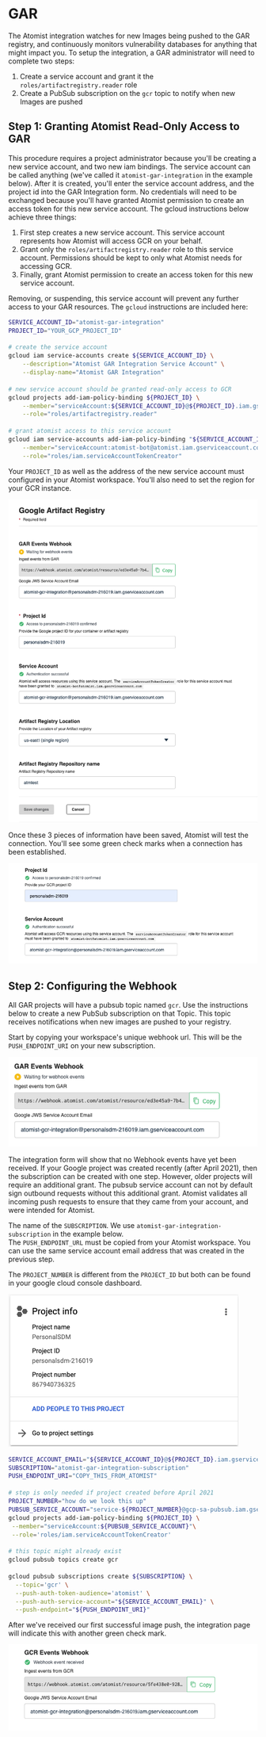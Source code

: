 # GAR

The Atomist integration watches for new Images being pushed to the GAR
registry, and continuously monitors vulnerability databases for anything that
might impact you.  To setup the integration, a GAR administrator will need to
complete two steps:

1.  Create a service account and grant it the `roles/artifactregistry.reader` role
2.  Create a PubSub subscription on the `gcr` topic to notify when new Images are pushed 

## Step 1: Granting Atomist Read-Only Access to GAR

This procedure requires a project administrator because you'll be creating a
new service account, and two new iam bindings.  The service account can be called
anything (we've called it `atomist-gar-integration` in the example below).
After it is created, you'll enter the service account address, and the project
id into the GAR Integration form.  No credentials will need to be exchanged
because you'll have granted Atomist permission to create an access token for
this new service account.  The gcloud instructions below achieve three things:

1.  First step creates a new service account.  This service account represents
    how Atomist will access GCR on your behalf.
2.  Grant only the `roles/artifactregistry.reader` role to this service account.
    Permissions should be kept to only what Atomist needs for accessing GCR.
3.  Finally, grant Atomist permission to create an access token for this new
    service account.

Removing, or suspending, this service account will prevent any further access
to your GAR resources.  The `gcloud` instructions are included here:

```bash
SERVICE_ACCOUNT_ID="atomist-gar-integration"
PROJECT_ID="YOUR_GCP_PROJECT_ID"

# create the service account
gcloud iam service-accounts create ${SERVICE_ACCOUNT_ID} \
    --description="Atomist GAR Integration Service Account" \
    --display-name="Atomist GAR Integration"

# new service account should be granted read-only access to GCR
gcloud projects add-iam-policy-binding ${PROJECT_ID} \
    --member="serviceAccount:${SERVICE_ACCOUNT_ID}@${PROJECT_ID}.iam.gserviceaccount.com" \
    --role="roles/artifactregistry.reader"

# grant atomist access to this service account
gcloud iam service-accounts add-iam-policy-binding "${SERVICE_ACCOUNT_ID}@${PROJECT_ID}.iam.gserviceaccount.com" \
    --member="serviceAccount:atomist-bot@atomist.iam.gserviceaccount.com" \
    --role="roles/iam.serviceAccountTokenCreator"
```

Your `PROJECT_ID` as well as the address of the new service account must
configured in your Atomist workspace.  You'll also need to set the region for
your GCR instance.

![img/gar/gar_config.png](img/gar/gar_config.png)

Once these 3 pieces of information have been saved, Atomist will test the
connection.  You'll see some green check marks when a connection has been
established.

![img/gar/config_success.png](img/gar/config_success.png)

## Step 2: Configuring the Webhook

All GAR projects will have a pubsub topic named `gcr`.  Use the instructions
below to create a new PubSub subscription on that Topic.  This topic receives
notifications when new images are pushed to your registry.

Start by copying your workspace's unique webhook url. This will be the
`PUSH_ENDPOINT_URI` on your new subscription.

![img/gar/webhook_config.png](img/gar/webhook_config.png)

The integration form will show that no Webhook events have yet been received.
If your Google project was created recently (after April 2021), then the
subscription can be created with one step.  However, older projects will
require an additional grant.  The pubsub service account can not by default
sign outbound requests without this additional grant.  Atomist validates all
incoming push requests to ensure that they came from your account, and were
intended for Atomist.

The name of the `SUBSCRIPTION`.  We use `atomist-gar-integration-subscription` in the example below.  
The `PUSH_ENDPOINT_URL` must be copied from your Atomist workspace.  You can use the same service account email address that was created in the previous step.

The `PROJECT_NUMBER` is different from the `PROJECT_ID` but both can be found in your google cloud console dashboard.

![img/gar/project_info.png](img/gar/project_info.png)

```bash
SERVICE_ACCOUNT_EMAIL="${SERVICE_ACCOUNT_ID}@${PROJECT_ID}.iam.gserviceaccount.com"
SUBSCRIPTION="atomist-gar-integration-subscription"
PUSH_ENDPOINT_URI="COPY_THIS_FROM_ATOMIST"

# step is only needed if project created before April 2021
PROJECT_NUMBER="how do we look this up"
PUBSUB_SERVICE_ACCOUNT="service-${PROJECT_NUMBER}@gcp-sa-pubsub.iam.gserviceaccount.com"
gcloud projects add-iam-policy-binding ${PROJECT_ID} \
 --member="serviceAccount:${PUBSUB_SERVICE_ACCOUNT}"\
 --role='roles/iam.serviceAccountTokenCreator'

# this topic might already exist
gcloud pubsub topics create gcr

gcloud pubsub subscriptions create ${SUBSCRIPTION} \
  --topic='gcr' \
  --push-auth-token-audience='atomist' \
  --push-auth-service-account="${SERVICE_ACCOUNT_EMAIL}" \
  --push-endpoint="${PUSH_ENDPOINT_URI}"
```

After we've received our first successful image push, the integration page will indicate this with another green check mark.

![img/gar/webhook_config_success.png](img/gar/webhook_config_success.png)

[pubsub]: https://cloud.google.com/pubsub/docs/push
[pubsub-authentication]: https://cloud.googme.com/pubsub/docs/push#setting_up_for_push_authentication
[short-lived-credentials]: https://cloud.google.com/iam/docs/creating-short-lived-service-account-credentials
[gar-access-control]: https://cloud.google.com/container-registry/docs/access-control
[pubsub-create]: https://cloud.google.com/sdk/gcloud/reference/pubsub/subscriptions/create
